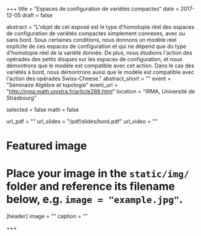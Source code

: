 +++
title = "Espaces de configuration de variétés compactes"
date = 2017-12-05
draft = false

abstract = "L'objet de cet exposé est le type d'homotopie réel des espaces de configuration de variétés compactes simplement connexes, avec ou sans bord. Sous certaines conditions, nous donnons un modèle réel explicite de ces espaces de configuration et qui ne dépend que du type d'homotopie réel de la variété donnée. De plus, nous étudions l'action des opérades des petits disques sur les espaces de configuration, et nous démontrons que le modèle est compatible avec cet action. Dans le cas des variétés à bord, nous démontrons aussi que le modèle est compatible avec l'action des opérades Swiss-Cheese."
abstract_short = ""
event = "Séminaire Algèbre et topologie"
event_url = "http://irma.math.unistra.fr/article286.html"
location = "IRMA, Université de Strasbourg"

selected = false
math = false

url_pdf = ""
url_slides = "/pdf/slides/bord.pdf"
url_video = ""

# Featured image
# Place your image in the `static/img/` folder and reference its filename below, e.g. `image = "example.jpg"`.
[header]
image = ""
caption = ""

+++
